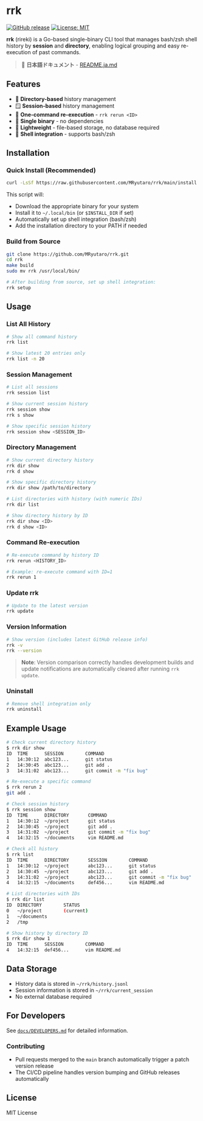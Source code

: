 # rrk

[![GitHub release](https://img.shields.io/github/release/MRyutaro/rrk.svg)](https://github.com/MRyutaro/rrk/releases)
[![License: MIT](https://img.shields.io/badge/License-MIT-yellow.svg)](https://opensource.org/licenses/MIT)

**rrk** (rireki) is a Go-based single-binary CLI tool that manages bash/zsh shell history by **session** and **directory**, enabling logical grouping and easy re-execution of past commands.

> 📖 **日本語ドキュメント** - [README.ja.md](./README.ja.md)

## Features

- 📁 **Directory-based** history management
- 🪟 **Session-based** history management  
- 🔄 **One-command re-execution** - `rrk rerun <ID>`
- 🚀 **Single binary** - no dependencies
- 💾 **Lightweight** - file-based storage, no database required
- 🐚 **Shell integration** - supports bash/zsh

## Installation

### Quick Install (Recommended)

```bash
curl -LsSf https://raw.githubusercontent.com/MRyutaro/rrk/main/install.sh | sh
```

This script will:
- Download the appropriate binary for your system
- Install it to `~/.local/bin` (or `$INSTALL_DIR` if set)
- Automatically set up shell integration (bash/zsh)
- Add the installation directory to your PATH if needed

### Build from Source

```bash
git clone https://github.com/MRyutaro/rrk.git
cd rrk
make build
sudo mv rrk /usr/local/bin/

# After building from source, set up shell integration:
rrk setup
```

## Usage

### List All History

```bash
# Show all command history
rrk list

# Show latest 20 entries only
rrk list -n 20
```

### Session Management

```bash
# List all sessions
rrk session list

# Show current session history
rrk session show
rrk s show

# Show specific session history
rrk session show <SESSION_ID>
```

### Directory Management

```bash
# Show current directory history
rrk dir show
rrk d show

# Show specific directory history
rrk dir show /path/to/directory

# List directories with history (with numeric IDs)
rrk dir list

# Show directory history by ID
rrk dir show <ID>
rrk d show <ID>
```

### Command Re-execution

```bash
# Re-execute command by history ID
rrk rerun <HISTORY_ID>

# Example: re-execute command with ID=1
rrk rerun 1
```

### Update rrk

```bash
# Update to the latest version
rrk update
```

### Version Information

```bash
# Show version (includes latest GitHub release info)
rrk -v
rrk --version
```

> **Note**: Version comparison correctly handles development builds and update notifications are automatically cleared after running `rrk update`.

### Uninstall

```bash
# Remove shell integration only
rrk uninstall
```

## Example Usage

```bash
# Check current directory history
$ rrk dir show
ID  TIME      SESSION        COMMAND
1   14:30:12  abc123...      git status
2   14:30:45  abc123...      git add .
3   14:31:02  abc123...      git commit -m "fix bug"

# Re-execute a specific command
$ rrk rerun 2
git add .

# Check session history
$ rrk session show
ID  TIME      DIRECTORY       COMMAND
1   14:30:12  ~/project       git status
2   14:30:45  ~/project       git add .
3   14:31:02  ~/project       git commit -m "fix bug"
4   14:32:15  ~/documents     vim README.md

# Check all history
$ rrk list
ID  TIME      DIRECTORY       SESSION        COMMAND
1   14:30:12  ~/project       abc123...      git status
2   14:30:45  ~/project       abc123...      git add .
3   14:31:02  ~/project       abc123...      git commit -m "fix bug"
4   14:32:15  ~/documents     def456...      vim README.md

# List directories with IDs
$ rrk dir list
ID  DIRECTORY        STATUS
0   ~/project        (current)
1   ~/documents
2   /tmp

# Show history by directory ID
$ rrk dir show 1
ID  TIME      SESSION        COMMAND
4   14:32:15  def456...      vim README.md
```

## Data Storage

- History data is stored in `~/rrk/history.jsonl`
- Session information is stored in `~/rrk/current_session`
- No external database required

## For Developers

See [`docs/DEVELOPERS.md`](./docs/DEVELOPERS.md) for detailed information.

### Contributing

- Pull requests merged to the `main` branch automatically trigger a patch version release
- The CI/CD pipeline handles version bumping and GitHub releases automatically

## License

MIT License
